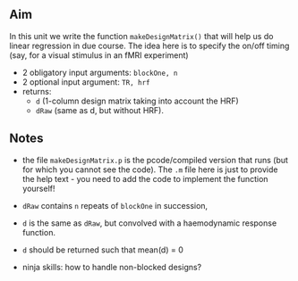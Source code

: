 ## Aim

In this unit we write the function ``makeDesignMatrix()`` that will help us do linear regression in due course. The idea here is to specify the on/off timing (say, for a visual stimulus in an fMRI experiment)

- 2 obligatory input arguments: ``blockOne, n``
- 2 optional input argument: ``TR, hrf``
- returns: 
	+ ``d`` (1-column design matrix taking into account the HRF)
	+ ``dRaw`` (same as d, but without HRF). 

## Notes

- the file ``makeDesignMatrix.p`` is the pcode/compiled version that runs (but for which you cannot see the code). The ``.m`` file here is just to provide the help text - you need to add the code to implement the function yourself!

- ``dRaw`` contains ``n`` repeats of ``blockOne`` in succession, 
- ``d`` is the same as ``dRaw``, but convolved with a haemodynamic response function. 
- ``d`` should be returned such that mean(d) = 0
- ninja skills: how to handle non-blocked designs?

